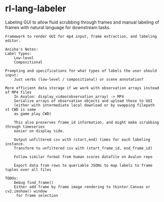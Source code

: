 # rl-lang-labeler

Labeling GUI to allow fluid scrubbing through frames and manual labeling of frames with natural language
    for downstream tasks.

    Framework to render GUI for mp4 input, frame extraction, and labeling editor.
    
    Anisha's Notes:
    Label Types:
        Low-level
        Compositional

    Prompting and specifications for what types of labels the user should input:
        Just verbs (low-level / compositional) or scene annotation?

    More efficient data storage if we work with observation arrays instead of MP4 files
        In Avalon: display_video(observation_array) -> MP4
        Serialize arrays of observation objects and upload those to GUI
        (either with intermediate local download or by swapping filepath st CWD is same
        as game play CWD)

        This also preserves frame_id information, and might make scrubbing through timeseries
        easier on display side.

        Output unfiltered csv with (start,end) times for each labeling instance.
        Transform to unfiltered csv with (start_frame_id, end_frame_id)

        Follow similar format from human scores datafile on Avalon repo

        Export data from rows to queriable JSONs to map labels to frame tuples over all files

    TODOs:
        Debug find_frame()
        Either add frame by frame image rendering to tkinter.Canvas or cv2.imshow() window
         for frame selection